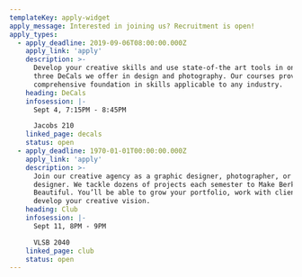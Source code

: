 ```yaml
---
templateKey: apply-widget
apply_message: Interested in joining us? Recruitment is open!
apply_types:
  - apply_deadline: 2019-09-06T08:00:00.000Z
    apply_link: 'apply'
    description: >-
      Develop your creative skills and use state-of-the art tools in one of the
      three DeCals we offer in design and photography. Our courses provide a
      comprehensive foundation in skills applicable to any industry.
    heading: DeCals
    infosession: |-
      Sept 4, 7:15PM - 8:45PM

      Jacobs 210
    linked_page: decals
    status: open
  - apply_deadline: 1970-01-01T00:00:00.000Z
    apply_link: 'apply'
    description: >-
      Join our creative agency as a graphic designer, photographer, or web
      designer. We tackle dozens of projects each semester to Make Berkeley
      Beautiful. You’ll be able to grow your portfolio, work with clients, and
      develop your creative vision.
    heading: Club
    infosession: |-
      Sept 11, 8PM - 9PM

      VLSB 2040
    linked_page: club
    status: open
---
```

